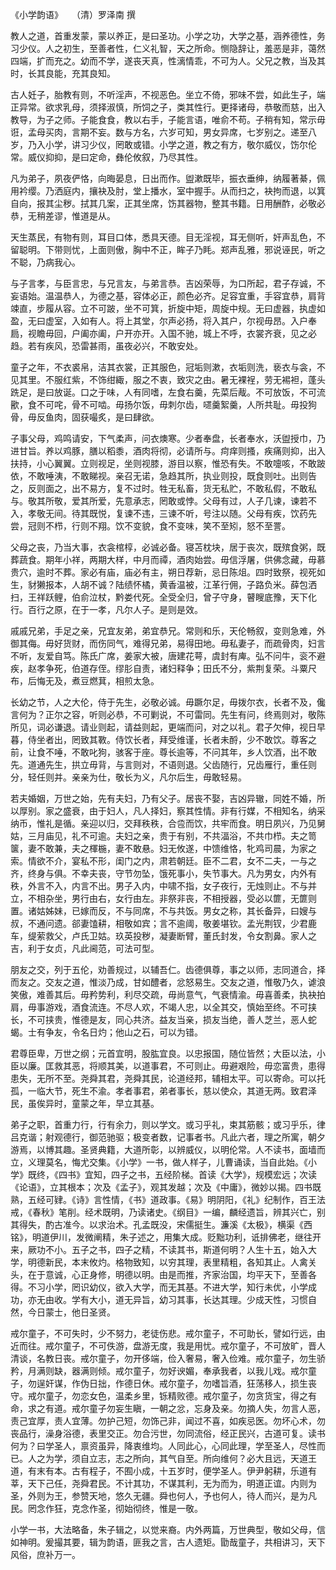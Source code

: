 《小学韵语》　　（清）罗泽南 撰  

教人之道，首重发蒙，蒙以养正，是曰圣功。小学之功，大学之基，涵养德性，务习少仪。人之初生，至善者性，仁义礼智，天之所命。恻隐辞让，羞恶是非，蔼然四端，扩而充之。幼而不学，遂丧天真，性漓情乖，不可为人。父兄之教，当及其时，长其良能，充其良知。  

古人妊子，胎教有则，不听淫声，不视恶色。坐立不倚，邪味不尝，如此生子，端正异常。欲求乳母，须择淑慎，所饲之子，类其性行。更择诸母，恭敬而慈，出入教导，为子之师。子能食食，教以右手，子能言语，唯俞不苟。子稍有知，常示毋诳，孟母买肉，言期不妄。数与方名，六岁可知，男女异席，七岁别之。递至八岁，乃入小学，讲习少仪，罔敢或错。小学之道，教之有方，敬尔威仪，饬尔伦常。威仪抑抑，是曰定命，彝伦攸叙，乃尽其性。  

凡为弟子，夙夜俨恪，向晦晏息，日出而作。盥漱既毕，振衣垂绅，纳履著綦，佩用衿缨。乃洒庭内，攘袂及肘，堂上播水，室中握手。从而扫之，袂拘而退，以箕自向，报其尘秽。拭其几案，正其坐席，饬其器物，整其书籍。日用酬酢，必敬必恭，无稍差谬，惟道是从。  

天生蒸民，有物有则，耳目口体，悉具天德。目无淫视，耳无侧听，奸声乱色，不留聪明。下带则忧，上面则傲，胸中不正，眸子乃眊。郑声乱雅，邪说诬民，听之不聪，乃病我心。  

与子言孝，与臣言忠，与兄言友，与弟言恭。吉凶荣辱，为口所起，君子存诚，不妄语始。温温恭人，为德之基，容体必正，颜色必齐。足容宜重，手容宜恭，肩背竦直，步履从容。立不可跛，坐不可箕，折旋中矩，周旋中规。无曰虚器，执虚如盈，无曰虚室，入如有人。将上其堂，尔声必扬，将入其户，尔视毋昂。入户奉扃，视瞻毋回，户阖亦阖，户开亦开。入国不驰，城上不呼，衣裳齐衰，见之必趋。若有疾风，恐雷甚雨，虽夜必兴，不敢安处。  

童子之年，不衣裘帛，洁其衣裳，正其服色，冠垢则漱，衣垢则洗，亵衣与衾，不见其里。不服红紫，不饰绀緅，服之不衷，致灾之由。暑无裸裎，劳无裼袒，蓬头跣足，是曰放诞。口之于味，人有同嗜，左食右羹，先菜后胾。不可放饭，不可流歠，食不可咤，骨不可啮。毋扬尔饭，毋刺尔齿，嚃羹絮羹，人所共耻。毋投狗骨，毋反鱼肉，固获嘬炙，是曰肆欲。  

子事父母，鸡鸣请安，下气柔声，问衣燠寒。少者奉盘，长者奉水，沃盥授巾，乃进甘旨。养以鸡豚，膳以稻黍，酒肉将彻，必请所与。疴痒则搔，疾痛则抑，出入扶持，小心翼翼。立则视足，坐则视膝，游目以察，惟恐有失。不敢嚏咳，不敢跛依，不敢唾洟，不敢睇视。亲召无诺，急趋其所，执业则投，既食则吐。出则告之，反则面之，出不易方，复不过时。牲无私畜，货无私贮，不敢私假，不敢私与。敬其所敬，爱其所爱，先意承志，罔敢或悖。父母有过，人子几谏，谏若不入，孝敬无间。待其既悦，复谏不违，三谏不听，号注以随。父母有疾，饮药先尝，冠则不栉，行则不翔。饮不变貌，食不变味，笑不至矧，怒不至詈。  

父母之丧，乃当大事，衣衾棺椁，必诚必备。寝苫枕块，居于丧次，既殡食粥，既葬蔬食。期年小祥，两期大样，中月而禫，酒肉始尝。毋信浮屠，供佛念藏，毋慕贵穴，逾时不葬。家必有庙，庙必有主，朔日荐新，忌日陈俎。四时致祭，视死如生，豺獭报本，人胡不诚？陆绩怀橘，黄香温被，江革行佣，子路负米。薛包洒扫，王祥跃鲤，伯俞泣杖，黔娄代死。全受全归，曾子守身，瞽瞍底豫，天下化行。百行之原，在于一孝，凡尔人子。是则是效。  

戚戚兄弟，手足之亲，兄宜友弟，弟宜恭兄。常则和乐，天伦畅叙，变则急难，外御其侮。毋好货财，而伤同气，难得兄弟，易得田地。毋私妻子，而疏骨肉，妇言不听，友爱自笃。陈氏广席，姜家大被，唐建花萼，虞封有庳。弘不问牛，衮不避疾，赵孝争死，伯道存侄。缪肜自责，诸妇释争；田氏不分，紫荆复荣。斗粟尺布，后悔无及，煮豆燃萁，相煎太急。  

长幼之节，人之大伦，侍于先生，必敬必诚。毋蹶尔足，毋拨尔衣，长者不及，儳言何为？正尔之容，听则必恭，不可剿说，不可雷同。先生有问，终焉则对，敬陈所见，词必谦退。请业则起，请益则起，更端而问，对之以礼。君子欠伸，视日早暮，侍坐者出，罔致其斁。侍饮长者，拜受维谨，长者未酹，少不敢饮。尊客之前，让食不唾，不敢叱狗，骇客于座。尊长逾等，不问其年，乡人饮酒，出不敢先。道通先生，拱立毋背，与言则对，不语则退。父齿随行，兄齿雁行，重任则分，轻任则并。亲亲为仕，敬长为义，凡尔后生，毋敢轻易。  

若夫婚姻，万世之始，先有夫妇，乃有父子。居丧不娶，吉凶异辙，同姓不婚，所以厚别。家之盛衰，由于妇人，凡人择妇，察其性情。非有行媒，不相知名，纳采纳币，惟礼是循。亲迎以归，交拜秩秩，合卺而饮，共牢而食。明日夙兴，乃见舅姑，三月庙见，礼不可逾。夫妇之亲，贵于有别，不共湢浴，不共巾栉。夫之笥箧，妻不敢兼，夫之楎椸，妻不敢悬。妇无攸遂，中馈维恪，牝鸡司晨，为家之索。情欲不介，宴私不形，闺门之内，肃若朝廷。臣不二君，女不二夫，一与之齐，终身与俱。不幸夫丧，守节勿坠，饿死事小，失节事大。凡为男女，内外有秩，外言不入，内言不出。男子入内，中啸不指，女子夜行，无烛则止。不与并立，不相杂坐，男行由右，女行由左。非祭非丧，不相授器，受必以篚，无篚则置。诸姑姊妹，已嫁而反，不与同席，不与共饭。男女之称，其长备异，曰嫂与叔，不通问遗。郤妻馌耕，相敬如宾；言不逾阈，敬姜堪钦。孟光荆钗，少君鹿车，缇萦救父，卢氏卫姑。玖英投秽，凝妻断臂，董氏封发，令女割鼻。家人之吉，利于女贞，凡此阃范，可法可型。  

朋友之交，列于五伦，劝善规过，以辅吾仁。齿德俱尊，事之以师，志同道合，择而友之。交友之道，惟淡乃成，甘如醴者，忿怒易生。交友之道，惟敬乃久，谑浪笑傲，难善其后。毋矜势利，利尽交疏，毋尚意气，气衰情渝。毋喜善柔，执袂拍肩，毋事游戏，酒食流连。不尽人欢，不竭人忠，以全其交，慎始至终。不可挟长，不可挟贵，惟德是友，同心共济。益友当亲，损友当绝，善人芝兰，恶人蛇蝎。士有争友，令名日灼；他山之石，可以为错。  

君尊臣卑，万世之纲；元首宜明，股肱宜良。以忠报国，随位皆然；大臣以法，小臣以廉。匡救其恶，将顺其美，以道事君，不可则止。毋避艰险，毋恋富贵，患得患失，无所不至。尧舜其君，尧舜其民，论道经邦，辅相太平。可以寄命。可以托孤，一临大节，死生不渝。孝者事君，弟者事长，慈以使众，其道无两。致君泽民，虽俟异时，童蒙之年，早立其基。  

弟子之职，首重力行，行有余力，则以学文。或习乎礼，束其筋骸；或习乎乐，律吕克谐；射观德行，御范驰驱；极变者数，记事者书。凡此六者，理之所寓，朝夕游焉，以博其趣。圣贤典籍，大道所彰，以辨威仪，以明伦常。人不读书，面墙而立，义理莫名，悔尤交集。《小学》一书，做人样子，儿曹诵读，当自此始。《小学》既终，《四书》宜知，四子之书，五经阶梯。首读《大学》，规模宏远；次读《论语》，立其根本；次及《孟子》，观其发越；次及《中庸》，微妙以揭。四书既熟，五经可肄。《诗》言性情，《书》道政事。《易》明阴阳，《礼》纪制作，百王法戒，《春秋》笔削。经术既明，乃读诸史。《纲目》一编，麟经遗旨，辨其兴亡，别其得失，酌古准今。以求治术。孔孟既没，宋儒挺生。濂溪《太极》，横渠《西铭》，明道伊川，发微阐精，朱子述之，用集大成。贬黜功利，诋排佛老，继往开来，厥功不小。五子之书，四子之精，不读其书，斯道何明？人生十五，始入大学，明德新民，本末攸灼。格物致知，以穷其理，表里精粗，各知其止。人禽关头，在于意诚，心正身修，明德以明。由是而推，齐家治国，均平天下，至善各得。不习小学，罔识幼仪，欲入大学，而无其基。不进大学，知行未优，小学成功，亦无由收。学有大小，道无异旨，幼习其事，长达其理。少成天性，习惯自然，今日蒙士，他日圣贤。  

戒尔童子，不可失时，少不努力，老徒伤悲。戒尔童子，不可助长，譬如行远，由近而往。戒尔童子，不可佚游，盘游无度，我是用忧。戒尔童子，不可放旷，晋人清谈，名教日丧。戒尔童子，勿开侈端，俭入奢易，奢入俭难。戒尔童子，勿生骄矜，月满则缺，器满则倾。戒尔童子，勿好谀媚，奉承我者，以我儿戏。戒尔童子，勿逞奸谋，作伪日拙，作德日休。戒尔童子，勿嗜旨酒，狂荡移人，损生丧守。戒尔童子，勿恋女色，温柔乡里，铄精败德。戒尔童子，勿贪货宝，得之有命，求之有道。戒尔童子勿妄生瞋，一朝之忿，忘身及亲。勿摘人失，勿言人恶，责己宜厚，责人宜薄。勿护己短，勿饰己非，闻过不喜，如疾忌医。勿坏心术，勿丧品行，澡身浴德，表里交正。勿合污世，勿同流俗，经正民兴，古道可复。读书何为？曰学圣人，禀资虽异，降衷维均。人同此心，心同此理，学至圣人，尽性而已。人之为学，须自立志，志之所向，其气自至。所向维何？必大且远，天道王道，有末有本。古有程子，不囿小成，十五岁时，便学圣人。伊尹躬耕，乐道有莘，天下己任，尧舜君民。不计其功，不谋其利，无为而为，明道正谊。内则为圣，外则为王，参赞天地，悠久无疆。舜也何人，予也何人，待人而兴，是为凡民。罔念作狂，克念作圣，彻始彻终，惟是一敬。  

小学一书，大法略备，朱子辑之，以觉来裔。内外两篇，万世典型，敬如父母，信如神明。爰撮其要，辑为韵语，匪我之言，古人遗矩。勖哉童子，共相讲习，天下风俗，庶补万一。  
